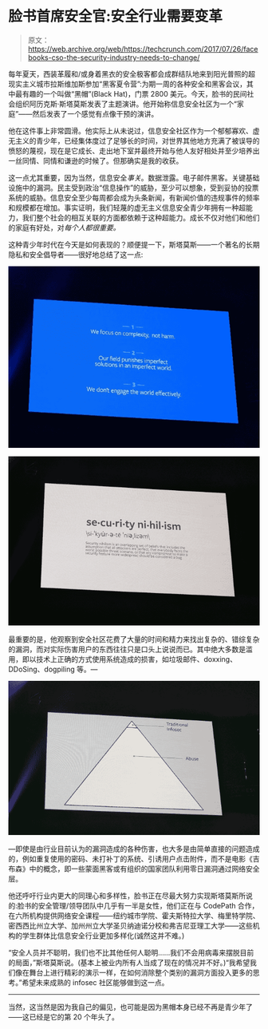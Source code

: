 # 脸书首席安全官:安全行业需要变革 

> 原文：<https://web.archive.org/web/https://techcrunch.com/2017/07/26/facebooks-cso-the-security-industry-needs-to-change/>

每年夏天，西装革履和/或身着黑衣的安全极客都会成群结队地来到阳光普照的超现实主义城市拉斯维加斯参加“黑客夏令营”:为期一周的各种安全和黑客会议，其中最有趣的一个叫做“黑帽”(Black Hat)，门票 2800 美元。今天，脸书的民间社会组织阿历克斯·斯塔莫斯发表了主题演讲。他开始称信息安全社区为一个“家庭”——然后发表了一个感觉有点像干预的演讲。

他在这件事上非常圆滑。他实际上从未说过，信息安全社区作为一个郁郁寡欢、虚无主义的青少年，已经集体度过了足够长的时间，对世界其他地方充满了被误导的愤怒的蔑视，现在是它成长、走出地下室并最终开始与他人友好相处并至少培养出一丝同情、同情和谦逊的时候了。但那确实是我的收获。

这一点尤其重要，因为当然，信息安全*事关*。数据泄露。电子邮件黑客。关键基础设施中的漏洞。民主受到政治“信息操作”的威胁，至少可以想象，受到妥协的投票系统的威胁。信息安全至少每周都会成为头条新闻，有新闻价值的违规事件的频率和规模都在增加。事实证明，我们轻蔑的虚无主义信息安全青少年拥有一种超能力，我们整个社会的相互关联的方面都依赖于这种超能力。成长不仅对他们和他们的家庭有好处，对*每个人都很重要。*

这种青少年时代在今天是如何表现的？顺便提一下，斯塔莫斯——一个著名的长期隐私和安全倡导者——很好地总结了这一点:

![](img/eb18aa514b9a6938baa6d73e1eb980b5.png)

![](img/f5170d15b2ffdc66c583283a9528cd14.png)

最重要的是，他观察到安全社区花费了大量的时间和精力来找出复杂的、错综复杂的漏洞，而对实际伤害用户的东西往往只是口头上说说而已。其中绝大多数是滥用，即以技术上正确的方式使用系统造成的损害，如垃圾邮件、doxxing、DDoSing、dogpiling 等。—

![](img/1ef7ce26f1422be0139b12f7c527af7c.png)

—即使是由行业目前认为的漏洞造成的各种伤害，也大多是由简单直接的问题造成的，例如重复使用的密码、未打补丁的系统、引诱用户点击附件，而不是电影《吉布森》中的概念，即一些蒙面黑客或有组织的国家团队利用零日漏洞通过网络安全层。

他还呼吁行业内更大的同理心和多样性，脸书正在尽最大努力实现斯塔莫斯所说的:脸书的安全管理/领导团队中几乎有一半是女性，他们正在与 CodePath 合作，在六所机构提供网络安全课程——纽约城市学院、霍夫斯特拉大学、梅里特学院、密西西比州立大学、加州州立大学圣贝纳迪诺分校和弗吉尼亚理工大学——这些机构的学生群体比信息安全行业更加多样化(诚然这并不难。)

“安全人员并不聪明，我们也不比其他任何人聪明……我们不会用病毒来摆脱目前的局面，”斯塔莫斯说。(基本上被业内所有人当成了现在的情况并不好。)“我希望我们像在舞台上进行精彩的演示一样，在如何消除整个类别的漏洞方面投入更多的思考。”希望未来成熟的 infosec 社区能够做到这一点。

* * *

当然，这当然是因为我自己的偏见，也可能是因为黑帽本身已经不再是青少年了——这已经是它的第 20 个年头了。